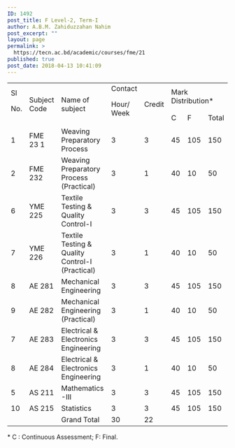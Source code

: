 ```yaml
---
ID: 1492
post_title: F Level-2, Term-I
author: A.B.M. Zahiduzzahan Nahim
post_excerpt: ""
layout: page
permalink: >
  https://tecn.ac.bd/academic/courses/fme/21
published: true
post_date: 2018-04-13 10:41:09
---
```

<table width="634">
<tbody>
<tr>
<td rowspan="2" width="34">Sl

No.</td>
<td rowspan="2" width="88">Subject Code</td>
<td rowspan="2" width="229">Name of subject</td>
<td rowspan="2" width="57">Contact

Hour/ Week</td>
<td rowspan="2" width="56">Credit</td>
<td colspan="3" width="171">Mark Distribution*</td>
</tr>
<tr>
<td width="56">C</td>
<td width="57">F</td>
<td width="57">Total</td>
</tr>
<tr>
<td width="34">1</td>
<td width="88">FME 23 1</td>
<td width="229">Weaving Preparatory Process</td>
<td width="57">3</td>
<td width="56">3</td>
<td width="56">45</td>
<td width="57">105</td>
<td width="57">150</td>
</tr>
<tr>
<td width="34">2</td>
<td width="88">FME 232</td>
<td width="229">Weaving Preparatory Process (Practical)</td>
<td width="57">3</td>
<td width="56">1</td>
<td width="56">40</td>
<td width="57">10</td>
<td width="57">50</td>
</tr>
<tr>
<td width="34">6</td>
<td width="88">YME 225</td>
<td width="229">Textile Testing &amp; Quality Control-I</td>
<td width="57">3</td>
<td width="56">3</td>
<td width="56">45</td>
<td width="57">105</td>
<td width="57">150</td>
</tr>
<tr>
<td width="34">7</td>
<td width="88">YME 226</td>
<td width="229">Textile Testing &amp; Quality Control-I (Practical)</td>
<td width="57">3</td>
<td width="56">1</td>
<td width="56">40</td>
<td width="57">10</td>
<td width="57">50</td>
</tr>
<tr>
<td width="34">8</td>
<td width="88">AE 281</td>
<td width="229">Mechanical Engineering</td>
<td width="57">3</td>
<td width="56">3</td>
<td width="56">45</td>
<td width="57">105</td>
<td width="57">150</td>
</tr>
<tr>
<td width="34">9</td>
<td width="88">AE 282</td>
<td width="229">Mechanical Engineering (Practical)</td>
<td width="57">3</td>
<td width="56">1</td>
<td width="56">40</td>
<td width="57">10</td>
<td width="57">50</td>
</tr>
<tr>
<td width="34">7</td>
<td width="88">AE 283</td>
<td width="229">Electrical &amp; Electronics Engineering</td>
<td width="57">3</td>
<td width="56">3</td>
<td width="56">45</td>
<td width="57">105</td>
<td width="57">150</td>
</tr>
<tr>
<td width="34">8</td>
<td width="88">AE 284</td>
<td width="229">Electrical &amp; Electronics Engineering</td>
<td width="57">3</td>
<td width="56">1</td>
<td width="56">40</td>
<td width="57">10</td>
<td width="57">50</td>
</tr>
<tr>
<td width="34">5</td>
<td width="88">AS 211</td>
<td width="229">Mathematics -III</td>
<td width="57">3</td>
<td width="56">3</td>
<td width="56">45</td>
<td width="57">105</td>
<td width="57">150</td>
</tr>
<tr>
<td width="34">10</td>
<td width="88">AS 215</td>
<td width="229">Statistics</td>
<td width="57">3</td>
<td width="56">3</td>
<td width="56">45</td>
<td width="57">105</td>
<td width="57">150</td>
</tr>
<tr>
<td width="34"></td>
<td width="88"></td>
<td width="229">Grand Total</td>
<td width="57">30</td>
<td width="56">22</td>
<td width="56"></td>
<td width="57"></td>
<td width="57"></td>
</tr>
</tbody>
</table>
* C : Continuous Assessment; F: Final.